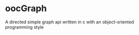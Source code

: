 oocGraph
========

A directed simple graph api written in c with an object-oriented programming style


